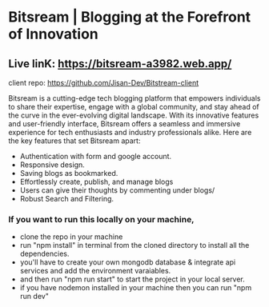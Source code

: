 # Bitsream | Blogging at the Forefront of Innovation

## Live linK: https://bitsream-a3982.web.app/
client repo: https://github.com/Jisan-Dev/Bitstream-client

Bitsream is a cutting-edge tech blogging platform that empowers individuals to share their expertise, engage with a global community, and stay ahead of the curve in the ever-evolving digital landscape. With its innovative features and user-friendly interface, Bitsream offers a seamless and immersive experience for tech enthusiasts and industry professionals alike. Here are the key features that set Bitsream apart:

- Authentication with form and google account.
- Responsive design.
- Saving blogs as bookmarked.
- Effortlessly create, publish, and manage blogs
- Users can give their thoughts by commenting under blogs/
- Robust Search and Filtering.


### If you want to run this locally on your machine,
- clone the repo in your machine
- run "npm install" in terminal from the cloned directory to install all the dependencies.
- you'll have to create your own mongodb database & integrate api services and add the environment varaiables.
- and then run "npm run start" to start the project in your local server.
- if you have nodemon installed in your machine then you can run "npm run dev"
